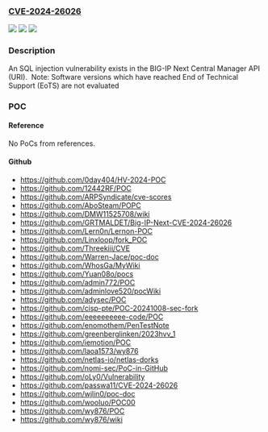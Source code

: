 ### [CVE-2024-26026](https://cve.mitre.org/cgi-bin/cvename.cgi?name=CVE-2024-26026)
![](https://img.shields.io/static/v1?label=Product&message=BIG-IP%20Next%20Central%20Manager&color=blue)
![](https://img.shields.io/static/v1?label=Version&message=20.0.1%20&color=brightgreen)
![](https://img.shields.io/static/v1?label=Vulnerability&message=CWE-200%20Exposure%20of%20Sensitive%20Information%20to%20an%20Unauthorized%20Actor&color=brightgreen)

### Description

An SQL injection vulnerability exists in the BIG-IP Next Central Manager API (URI).  Note: Software versions which have reached End of Technical Support (EoTS) are not evaluated

### POC

#### Reference
No PoCs from references.

#### Github
- https://github.com/0day404/HV-2024-POC
- https://github.com/12442RF/POC
- https://github.com/ARPSyndicate/cve-scores
- https://github.com/AboSteam/POPC
- https://github.com/DMW11525708/wiki
- https://github.com/GRTMALDET/Big-IP-Next-CVE-2024-26026
- https://github.com/Lern0n/Lernon-POC
- https://github.com/Linxloop/fork_POC
- https://github.com/Threekiii/CVE
- https://github.com/Warren-Jace/poc-doc
- https://github.com/WhosGa/MyWiki
- https://github.com/Yuan08o/pocs
- https://github.com/admin772/POC
- https://github.com/adminlove520/pocWiki
- https://github.com/adysec/POC
- https://github.com/cisp-pte/POC-20241008-sec-fork
- https://github.com/eeeeeeeeee-code/POC
- https://github.com/enomothem/PenTestNote
- https://github.com/greenberglinken/2023hvv_1
- https://github.com/iemotion/POC
- https://github.com/laoa1573/wy876
- https://github.com/netlas-io/netlas-dorks
- https://github.com/nomi-sec/PoC-in-GitHub
- https://github.com/oLy0/Vulnerability
- https://github.com/passwa11/CVE-2024-26026
- https://github.com/wjlin0/poc-doc
- https://github.com/wooluo/POC00
- https://github.com/wy876/POC
- https://github.com/wy876/wiki


